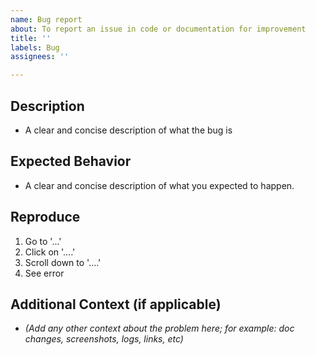 ```yaml
---
name: Bug report
about: To report an issue in code or documentation for improvement
title: ''
labels: Bug
assignees: ''

---
```


## Description
- A clear and concise description of what the bug is

## Expected Behavior
- A clear and concise description of what you expected to happen.

## Reproduce
1. Go to '...'
2. Click on '....'
3. Scroll down to '....'
4. See error

## Additional Context (if applicable)
- _(Add any other context about the problem here; for example: doc changes, screenshots, logs, links, etc)_
